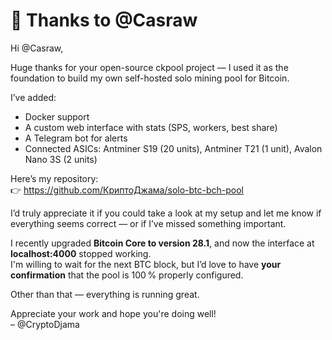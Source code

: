# 🙏 Thanks to @Casraw

Hi @Casraw,

Huge thanks for your open-source ckpool project — I used it as the foundation to build my own self-hosted solo mining pool for Bitcoin.

I’ve added:
- Docker support
- A custom web interface with stats (SPS, workers, best share)
- A Telegram bot for alerts
- Connected ASICs: Antminer S19 (20 units), Antminer T21 (1 unit), Avalon Nano 3S (2 units)

Here’s my repository:  
👉 https://github.com/КриптоДжама/solo-btc-bch-pool

I’d truly appreciate it if you could take a look at my setup and let me know if everything seems correct — or if I’ve missed something important.

I recently upgraded **Bitcoin Core to version 28.1**, and now the interface at **localhost:4000** stopped working.  
I'm willing to wait for the next BTC block, but I’d love to have **your confirmation** that the pool is 100 % properly configured.

Other than that — everything is running great.

Appreciate your work and hope you're doing well!  
– @CryptoDjama